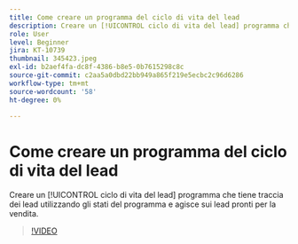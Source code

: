 ```yaml
---
title: Come creare un programma del ciclo di vita del lead
description: Creare un [!UICONTROL ciclo di vita del lead] programma che tiene traccia dei lead utilizzando gli stati del programma e agisce sui lead pronti per la vendita.
role: User
level: Beginner
jira: KT-10739
thumbnail: 345423.jpeg
exl-id: b2aef4fa-dc8f-4386-b8e5-0b7615298c8c
source-git-commit: c2aa5a0dbd22bb949a865f219e5ecbc2c96d6286
workflow-type: tm+mt
source-wordcount: '58'
ht-degree: 0%

---
```


# Come creare un programma del ciclo di vita del lead

Creare un [!UICONTROL ciclo di vita del lead] programma che tiene traccia dei lead utilizzando gli stati del programma e agisce sui lead pronti per la vendita.

>[!VIDEO](https://video.tv.adobe.com/v/345423/?quality=12&learn=on)
